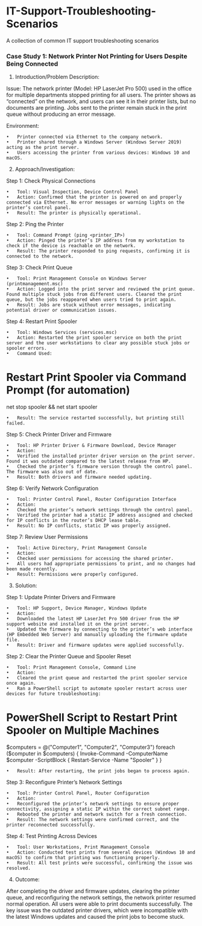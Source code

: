 # IT-Support-Troubleshooting-Scenarios
A collection of common IT support troubleshooting scenarios
### Case Study 1: Network Printer Not Printing for Users Despite Being Connected
1. Introduction/Problem Description:

Issue:
The network printer (Model: HP LaserJet Pro 500) used in the office for multiple departments stopped printing for all users. The printer shows as “connected” on the network, and users can see it in their printer lists, but no documents are printing. Jobs sent to the printer remain stuck in the print queue without producing an error message.

Environment:

	•	Printer connected via Ethernet to the company network.
	•	Printer shared through a Windows Server (Windows Server 2019) acting as the print server.
	•	Users accessing the printer from various devices: Windows 10 and macOS.

2. Approach/Investigation:

Step 1: Check Physical Connections

	•	Tool: Visual Inspection, Device Control Panel
	•	Action: Confirmed that the printer is powered on and properly connected via Ethernet. No error messages or warning lights on the printer’s control panel.
	•	Result: The printer is physically operational.

Step 2: Ping the Printer

	•	Tool: Command Prompt (ping <printer_IP>)
	•	Action: Pinged the printer’s IP address from my workstation to check if the device is reachable on the network.
	•	Result: The printer responded to ping requests, confirming it is connected to the network.

Step 3: Check Print Queue

	•	Tool: Print Management Console on Windows Server (printmanagement.msc)
	•	Action: Logged into the print server and reviewed the print queue. Found multiple stuck jobs from different users. Cleared the print queue, but the jobs reappeared when users tried to print again.
	•	Result: Jobs are stuck without error messages, indicating potential driver or communication issues.

Step 4: Restart Print Spooler

	•	Tool: Windows Services (services.msc)
	•	Action: Restarted the print spooler service on both the print server and the user workstations to clear any possible stuck jobs or spooler errors.
	•	Command Used:

# Restart Print Spooler via Command Prompt (for automation)
net stop spooler && net start spooler


	•	Result: The service restarted successfully, but printing still failed.

Step 5: Check Printer Driver and Firmware

	•	Tool: HP Printer Driver & Firmware Download, Device Manager
	•	Action:
	•	Verified the installed printer driver version on the print server. Found it was outdated compared to the latest release from HP.
	•	Checked the printer’s firmware version through the control panel. The firmware was also out of date.
	•	Result: Both drivers and firmware needed updating.

Step 6: Verify Network Configuration

	•	Tool: Printer Control Panel, Router Configuration Interface
	•	Action:
	•	Checked the printer’s network settings through the control panel.
	•	Verified the printer had a static IP address assigned and checked for IP conflicts in the router’s DHCP lease table.
	•	Result: No IP conflicts, static IP was properly assigned.

Step 7: Review User Permissions

	•	Tool: Active Directory, Print Management Console
	•	Action:
	•	Checked user permissions for accessing the shared printer.
	•	All users had appropriate permissions to print, and no changes had been made recently.
	•	Result: Permissions were properly configured.

3. Solution:

Step 1: Update Printer Drivers and Firmware

	•	Tool: HP Support, Device Manager, Windows Update
	•	Action:
	•	Downloaded the latest HP LaserJet Pro 500 driver from the HP support website and installed it on the print server.
	•	Updated the firmware by connecting to the printer’s web interface (HP Embedded Web Server) and manually uploading the firmware update file.
	•	Result: Driver and firmware updates were applied successfully.

Step 2: Clear the Printer Queue and Spooler Reset

	•	Tool: Print Management Console, Command Line
	•	Action:
	•	Cleared the print queue and restarted the print spooler service once again.
	•	Ran a PowerShell script to automate spooler restart across user devices for future troubleshooting:

# PowerShell Script to Restart Print Spooler on Multiple Machines
$computers = @("Computer1", "Computer2", "Computer3")
foreach ($computer in $computers) {
    Invoke-Command -ComputerName $computer -ScriptBlock {
        Restart-Service -Name "Spooler"
    }
}


	•	Result: After restarting, the print jobs began to process again.

Step 3: Reconfigure Printer’s Network Settings

	•	Tool: Printer Control Panel, Router Configuration
	•	Action:
	•	Reconfigured the printer’s network settings to ensure proper connectivity, assigning a static IP within the correct subnet range.
	•	Rebooted the printer and network switch for a fresh connection.
	•	Result: The network settings were confirmed correct, and the printer reconnected successfully.

Step 4: Test Printing Across Devices

	•	Tool: User Workstations, Print Management Console
	•	Action: Conducted test prints from several devices (Windows 10 and macOS) to confirm that printing was functioning properly.
	•	Result: All test prints were successful, confirming the issue was resolved.

4. Outcome:

After completing the driver and firmware updates, clearing the printer queue, and reconfiguring the network settings, the network printer resumed normal operation. All users were able to print documents successfully. The key issue was the outdated printer drivers, which were incompatible with the latest Windows updates and caused the print jobs to become stuck.
